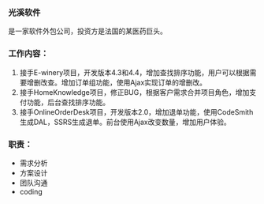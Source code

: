 ### 光溪软件
是一家软件外包公司，投资方是法国的某医药巨头。

### 工作内容：
1. 接手E-winery项目，开发版本4.3和4.4，增加查找排序功能，用户可以根据需要增删改查。增加订单组功能，使用Ajax实现订单的增删改。
2. 接手HomeKnowledge项目，修正BUG，根据客户需求合并项目角色，增加支付功能，后台查找排序功能。
3. 接手OnlineOrderDesk项目，开发版本2.0，增加退单功能，使用CodeSmith生成DAL，SSRS生成退单。前台使用Ajax改变数量，增加用户体验。

### 职责：
* 需求分析
* 方案设计
* 团队沟通
* coding
